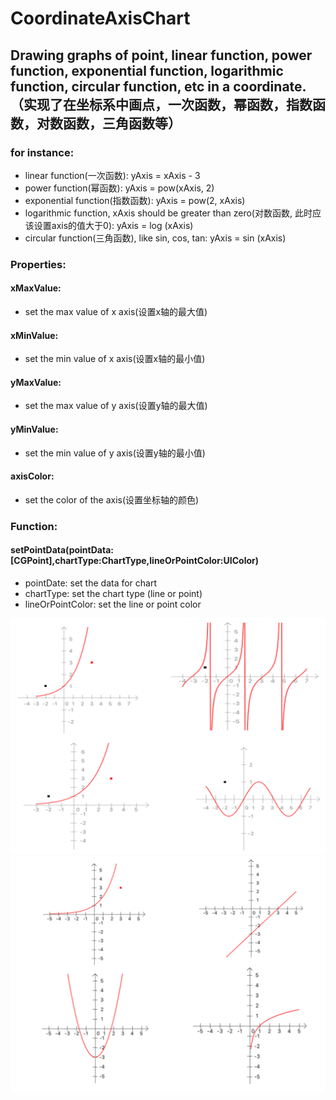 # CoordinateAxisChart
## Drawing graphs of point, linear function, power function, exponential function, logarithmic function, circular function, etc in a coordinate. （实现了在坐标系中画点，一次函数，幂函数，指数函数，对数函数，三角函数等）

### for instance:
* linear function(一次函数): yAxis = xAxis - 3 
* power function(幂函数): yAxis = pow(xAxis, 2) 
* exponential function(指数函数): yAxis = pow(2, xAxis) 
* logarithmic function, xAxis should be greater than zero(对数函数, 此时应该设置axis的值大于0): yAxis = log (xAxis) 
* circular function(三角函数), like sin, cos, tan: yAxis = sin (xAxis) 

### Properties:
#### xMaxValue:
* set the max value of x axis(设置x轴的最大值)
#### xMinValue:
* set the min value of x axis(设置x轴的最小值)
#### yMaxValue:
* set the max value of y axis(设置y轴的最大值)
#### yMinValue:
* set the min value of y axis(设置y轴的最小值)
#### axisColor:
* set the color of the axis(设置坐标轴的颜色)
### Function:
#### setPointData(pointData:[CGPoint],chartType:ChartType,lineOrPointColor:UIColor)
* pointDate: set the data for chart
* chartType: set the chart type (line or point)
* lineOrPointColor: set the line or point color

![alt text](https://github.com/CrystalMarch/CoordinateAxisChart/blob/master/charttwo.png)
![alt text](https://github.com/CrystalMarch/CoordinateAxisChart/blob/master/chart.png)

